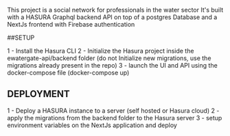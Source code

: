 This project is a social network for professionals in the water sector
It's built with a HASURA Graphql backend API on top of a postgres Database and a NextJs frontend with Firebase authentication 

##SETUP

1 - Install the Hasura CLI
2 - Initialize the Hasura project inside the ewatergate-api/backend folder (do not Initialize new migrations, use the migrations already present in the repo)
3 - launch the UI and API using the docker-compose file (docker-compose up)


## DEPLOYMENT
1 - Deploy a HASURA instance to a server (self hosted or Hasura cloud)
2 - apply the migrations from the backend folder to the Hasura server
3 - setup environment variables on the NextJs application and deploy
